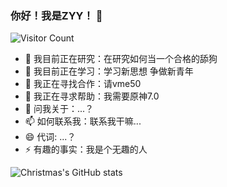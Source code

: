 ### 你好！我是ZYY！ 👋

![Visitor Count](https://profile-counter.glitch.me/ZYY-Yu/count.svg)

- 🔭 我目前正在研究：在研究如何当一个合格的舔狗
- 🌱 我目前正在学习：学习新思想 争做新青年
- 👯 我正在寻找合作：请vme50
- 🤔 我正在寻求帮助：我需要原神7.0
- 💬 问我关于：...？
- 📫 如何联系我：联系我干嘛...
- 😄 代词: ...？
- ⚡ 有趣的事实：我是个无趣的人

![Christmas's GitHub stats](https://github-readme-stats.vercel.app/api?username=Christmas&show_icons=true&theme=tokyonight)
